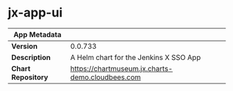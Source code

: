 # jx-app-ui

|App Metadata||
|---|---|
| **Version** | 0.0.733 |
| **Description** | A Helm chart for the Jenkins X SSO App |
| **Chart Repository** | https://chartmuseum.jx.charts-demo.cloudbees.com |
